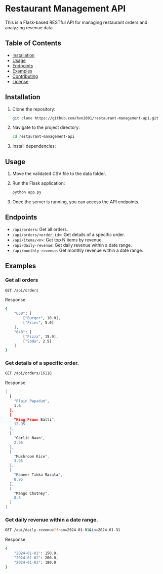 # Restaurant Management API

This is a Flask-based RESTful API for managing restaurant orders and analyzing revenue data.

## Table of Contents

- [Installation](#installation)
- [Usage](#usage)
- [Endpoints](#endpoints)
- [Examples](#examples)
- [Contributing](#contributing)
- [License](#license)

## Installation

1. Clone the repository:

    ```bash
    git clone https://github.com/hvn2001/restaurant-management-api.git
    ```

2. Navigate to the project directory:

    ```bash
    cd restaurant-management-api
    ```

3. Install dependencies:

## Usage

1. Move the validated CSV file to the data folder.

2. Run the Flask application:

    ```bash
    python app.py
    ```

3. Once the server is running, you can access the API endpoints.

## Endpoints

- `/api/orders`: Get all orders.
- `/api/orders/<order_id>`: Get details of a specific order.
- `/api/items/<n>`: Get top N items by revenue.
- `/api/daily-revenue`: Get daily revenue within a date range.
- `/api/monthly-revenue`: Get monthly revenue within a date range.

## Examples

### Get all orders

```bash
GET /api/orders
```
Response:

```bash
{
    "630": [
        ["Burger", 10.0],
        ["Fries", 5.0]
    ],
    "648": [
        ["Pizza", 15.0],
        ["Soda", 2.5]
    ]
}
```

### Get details of a specific order.

```bash
GET /api/orders/16118
```
Response:

```bash
[
  [
    "Plain Papadum",
    1.6
  ],
  [
    "King Prawn Balti",
    12.95
  ],
  [
    "Garlic Naan",
    2.95
  ],
  [
    "Mushroom Rice",
    3.95
  ],
  [
    "Paneer Tikka Masala",
    8.95
  ],
  [
    "Mango Chutney",
    0.5
  ]
]
```


### Get daily revenue within a date range.

```bash
GET /api/daily-revenue?from=2024-01-01&to=2024-01-31
```
Response:
```bash
{
    "2024-01-01": 150.0,
    "2024-01-02": 200.0,
    "2024-01-03": 180.0
}
```